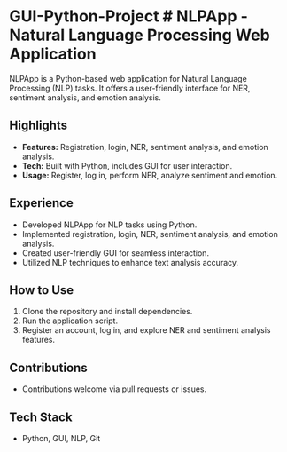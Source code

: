 # GUI-Python-Project # NLPApp - Natural Language Processing Web Application

NLPApp is a Python-based web application for Natural Language Processing (NLP) tasks. It offers a user-friendly interface for NER, sentiment analysis, and emotion analysis.

## Highlights

- **Features:** Registration, login, NER, sentiment analysis, and emotion analysis.
- **Tech:** Built with Python, includes GUI for user interaction.
- **Usage:** Register, log in, perform NER, analyze sentiment and emotion.

## Experience

- Developed NLPApp for NLP tasks using Python.
- Implemented registration, login, NER, sentiment analysis, and emotion analysis.
- Created user-friendly GUI for seamless interaction.
- Utilized NLP techniques to enhance text analysis accuracy.

## How to Use

1. Clone the repository and install dependencies.
2. Run the application script.
3. Register an account, log in, and explore NER and sentiment analysis features.

## Contributions

- Contributions welcome via pull requests or issues.

## Tech Stack

- Python, GUI, NLP, Git
